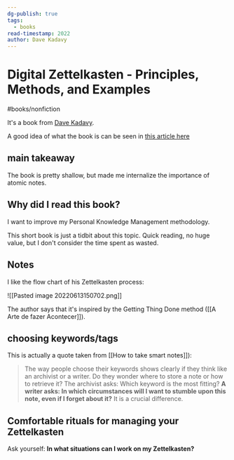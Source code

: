```yaml
---
dg-publish: true
tags:
  - books
read-timestamp: 2022
author: Dave Kadavy
---
```


# Digital Zettelkasten - Principles, Methods, and Examples

#books/nonfiction 

It's a book from [Dave Kadavy](https://kadavy.net/).

A good idea of what the book is can be seen in [this article here](https://kadavy.net/blog/posts/zettelkasten-method-slip-box-digital-example/)

## main takeaway

The book is pretty shallow, but made me internalize the importance of atomic notes.


## Why did I read this book?

I want to improve my Personal Knowledge Management methodology.

This short book is just a tidbit about this topic. Quick reading, no huge value, but I don't consider the time spent as wasted.


## Notes


I like the flow chart of his Zettelkasten process:

![[Pasted image 20220613150702.png]]

The author says that it's inspired by the Getting Thing Done method ([[A Arte de fazer Acontecer]]).


## choosing keywords/tags

This is actually a quote taken from [[How to take smart notes]]):

> The way people choose their keywords shows clearly if they think like an archivist or a writer. Do they wonder where to store a note or how to retrieve it? The archivist asks: Which keyword is the most fitting? **A writer asks: In which circumstances will I want to stumble upon this note, even if I forget about it?** It is a crucial difference.


## Comfortable rituals for managing your Zettelkasten

Ask yourself: **In what situations can I work on my Zettelkasten?**

